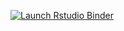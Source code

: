 <!-- badges: start -->
[![Launch Rstudio Binder](http://mybinder.org/badge_logo.svg)](https://mybinder.org/v2/gh/cvmartin/eflows-site/master?urlpath=rstudio)
<!-- badges: end -->
